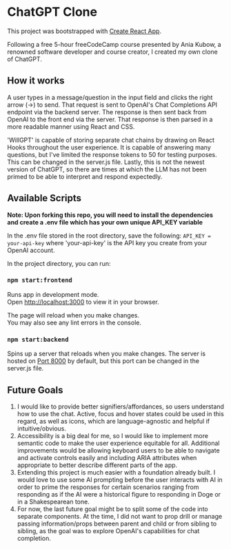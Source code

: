 # ChatGPT Clone

This project was bootstrapped with [Create React App](https://github.com/facebook/create-react-app).

Following a free 5-hour freeCodeCamp course presented by Ania Kubow, a renowned software developer and course creator, I created my own clone of ChatGPT.

## How it works
A user types in a message/question in the input field and clicks the right arrow (&rarr;) to send. That request is sent to OpenAI's Chat Completions API endpoint via the backend server. The response is then sent back from OpenAI to the front end via the server. That response is then parsed in a more readable manner using React and CSS.

'WillGPT' is capable of storing separate chat chains by drawing on React Hooks throughout the user experience. It is capable of answering many questions, but I've limited the response tokens to 50 for testing purposes. This can be changed in the server.js file. Lastly, this is not the newest version of ChatGPT, so there are times at which the LLM has not been primed to be able to interpret and respond expectedly.

## Available Scripts

**Note: Upon forking this repo, you will need to install the dependencies and create a .env file which has your own unique API_KEY variable**

In the .env file stored in the root directory, save the following: `API_KEY = your-api-key` where 'your-api-key' is the API key you create from your OpenAI account.

In the project directory, you can run:

### `npm start:frontend`

Runs app in development mode.\
Open [http://localhost:3000](http://localhost:3000) to view it in your browser.

The page will reload when you make changes.\
You may also see any lint errors in the console.

### `npm start:backend`

Spins up a server that reloads when you make changes.
The server is hosted on [Port 8000](http://localhost:8000) by default, but this port can be changed in the server.js file. 

## Future Goals
1. I would like to provide better signifiers/affordances, so users understand how to use the chat. Active, focus and hover states could be used in this regard, as well as icons, which are language-agnostic and helpful if intuitive/obvious. 
2. Accessibility is a big deal for me, so I would like to implement more semantic code to make the user experience equitable for all. Additional improvements would be allowing keyboard users to be able to navigate and activate controls easily and including ARIA attributes when appropriate to better describe different parts of the app.
3. Extending this project is much easier with a foundation already built. I would love to use some AI prompting before the user interacts with AI in order to prime the responses for certain scenarios ranging from responding as if the AI were a historical figure to responding in Doge or in a Shakespearean tone.
4. For now, the last future goal might be to split some of the code into separate components. At the time, I did not want to prop drill or manage passing information/props between parent and child or from sibling to sibling, as the goal was to explore OpenAI's capabilities for chat completion.